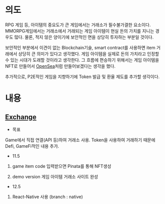 # 의도

RPG 게임 등, 아이템의 중요도가 큰 게임에서는 거래소가 필수불가결한 요소이다. MMORPG게임에서는 거래소에서 거래되는 게임 아이템이 현실 돈의 가치를 지니는 경우도 많다. 물론, 적지 않은 양이기에 보안적인 면을 상당히 투자하는 부분일 것이다.

보안적인 부분에서 이견이 없는 Blockchain기술, smart contract를 사용하면 item 거래에서 상당히 큰 의미가 있다고 생각했다. 게임 아이템을 실제로 돈의 가치라고 인정할 수 있는 시대가 도래할 것이라고 생각한다. 그 흐름에 편승하기 위해서는 게임 아이템을 NFT로 만들어서 [OpenSea](https://opensea.io/kr)처럼 만들어보겠다는 생각을 했다.

추가적으로, P2E적인 게임을 지향하기에 Token 발급 및 환율 제도를 추가할 생각이다.

# 내용

## [Exchange](https://github.com/Minkun00/game2NFT/tree/main/Exchange)

- 목표

Game에서 직접 연결(API 등)하여 거래소 사용. Token을 사용하여 거래하기 때문에 Defi, GameFi적인 내용 추가.

- 11.5 
1. game item code 입력받으면 Pinata를 통해 NFT생성

2. demo version 게임 아이템 거래소 사이트 완성

- 12.5
1. React-Native 사용 (branch : native)